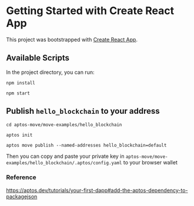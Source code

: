 # Getting Started with Create React App

This project was bootstrapped with [Create React App](https://github.com/facebook/create-react-app).

## Available Scripts

In the project directory, you can run:

`npm install`

`npm start`

## Publish `hello_blockchain` to your address

`cd aptos-move/move-examples/hello_blockchain`

`aptos init`

`aptos move publish --named-addresses hello_blockchain=default`

Then you can copy and paste your private key in
`aptos-move/move-examples/hello_blockchain/.aptos/config.yaml`
to your browser wallet

### Reference

https://aptos.dev/tutorials/your-first-dapp#add-the-aptos-dependency-to-packagejson
